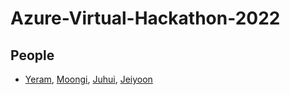 # Azure-Virtual-Hackathon-2022

## People

- [Yeram](https://itwithruilan.tistory.com/), [Moongi](https://blog.naver.com/ansrl23), [Juhui](https://heojuhuigitblog.netlify.app/), [Jeiyoon](https://jeiyoon.github.io/)
